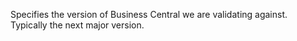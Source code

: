 Specifies the version of Business Central we are validating against. Typically the next major version.